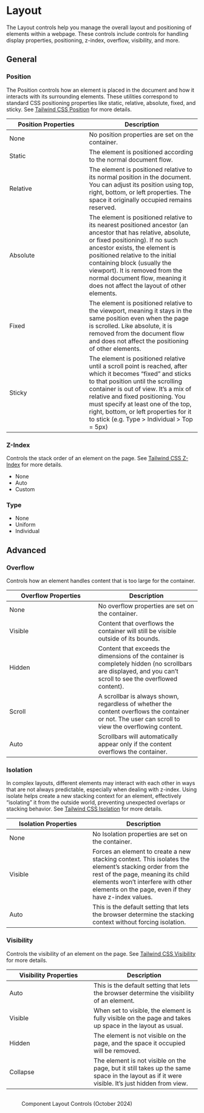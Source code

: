 # Layout

The Layout controls help you manage the overall layout and positioning of elements within a webpage. These controls include controls for handling display properties, positioning, z-index, overflow, visibility, and more.

## General

### Position

The Position controls how an element is placed in the document and how it interacts with its surrounding elements. These utilities correspond to standard CSS positioning properties like static, relative, absolute, fixed, and sticky. See [Tailwind CSS Position](https://tailwindcss.com/docs/position) for more details.

<table><thead><tr><th width="194">Position Properties</th><th>Description</th></tr></thead><tbody><tr><td>None</td><td>No position properties are set on the container.</td></tr><tr><td>Static</td><td>The element is positioned according to the normal document flow.</td></tr><tr><td>Relative</td><td>The element is positioned relative to its normal position in the document. You can adjust its position using top, right, bottom, or left properties. The space it originally occupied remains reserved.</td></tr><tr><td>Absolute</td><td>The element is positioned relative to its nearest positioned ancestor (an ancestor that has relative, absolute, or fixed positioning). If no such ancestor exists, the element is positioned relative to the initial containing block (usually the viewport). It is removed from the normal document flow, meaning it does not affect the layout of other elements.</td></tr><tr><td>Fixed</td><td>The element is positioned relative to the viewport, meaning it stays in the same position even when the page is scrolled. Like absolute, it is removed from the document flow and does not affect the positioning of other elements.</td></tr><tr><td>Sticky</td><td>The element is positioned relative until a scroll point is reached, after which it becomes “fixed” and sticks to that position until the scrolling container is out of view. It’s a mix of relative and fixed positioning. You must specify at least one of the top, right, bottom, or left properties for it to stick (e.g. Type > Individual > Top = 5px)</td></tr></tbody></table>

### Z-Index

Controls the stack order of an element on the page. See [Tailwind CSS Z-Index](https://tailwindcss.com/docs/z-index) for more details.

* None
* Auto
* Custom

### Type

* None
* Uniform
* Individual

## Advanced

### Overflow

Controls how an element handles content that is too large for the container.

<table><thead><tr><th width="218">Overflow Properties</th><th>Description</th></tr></thead><tbody><tr><td>None</td><td>No overflow properties are set on the container.</td></tr><tr><td>Visible</td><td>Content that overflows the container will still be visible outside of its bounds.</td></tr><tr><td>Hidden</td><td>Content that exceeds the dimensions of the container is completely hidden (no scrollbars are displayed, and you can’t scroll to see the overflowed content).</td></tr><tr><td>Scroll</td><td>A scrollbar is always shown, regardless of whether the content overflows the container or not. The user can scroll to view the overflowing content.</td></tr><tr><td>Auto</td><td>Scrollbars will automatically appear only if the content overflows the container.</td></tr></tbody></table>

### Isolation

In complex layouts, different elements may interact with each other in ways that are not always predictable, especially when dealing with z-index. Using isolate helps create a new stacking context for an element, effectively “isolating” it from the outside world, preventing unexpected overlaps or stacking behavior. See [Tailwind CSS Isolation](https://tailwindcss.com/docs/isolation) for more details.

<table><thead><tr><th width="203">Isolation Properties</th><th>Description</th></tr></thead><tbody><tr><td>None</td><td>No Isolation properties are set on the container.</td></tr><tr><td>Visible</td><td>Forces an element to create a new stacking context. This isolates the element’s stacking order from the rest of the page, meaning its child elements won’t interfere with other elements on the page, even if they have z-index values.</td></tr><tr><td>Auto</td><td>This is the default setting that lets the browser determine the stacking context without forcing isolation.</td></tr></tbody></table>

### Visibility

Controls the visibility of an element on the page. See [Tailwind CSS Visibility](https://tailwindcss.com/docs/visibility) for more details.

<table><thead><tr><th width="206">Visibility Properties</th><th>Description</th></tr></thead><tbody><tr><td>Auto</td><td>This is the default setting that lets the browser determine the visibility of an element.</td></tr><tr><td>Visible</td><td>When set to visible, the element is fully visible on the page and takes up space in the layout as usual.</td></tr><tr><td>Hidden</td><td>The element is not visible on the page, and the space it occupied will be removed.</td></tr><tr><td>Collapse</td><td>The element is not visible on the page, but it still takes up the same space in the layout as if it were visible. It’s just hidden from view.</td></tr></tbody></table>



<figure><img src="../../../.gitbook/assets/CleanShot 2024-10-19 at 8 .02.46@2x.png" alt=""><figcaption><p>Component Layout Controls (October 2024)</p></figcaption></figure>

###
